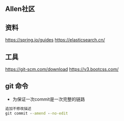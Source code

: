 ## Allen社区

## 资料
https://spring.io/guides
https://elasticsearch.cn/

## 工具
https://git-scm.com/download
https://v3.bootcss.com/

## git 命令
- 为保证一次commit是一次完整的链路
```cmd
追加不修改描述
git commit --amend --no-edit
```